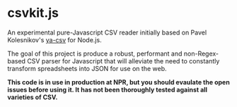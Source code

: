 csvkit.js
=========

An experimental pure-Javascript CSV reader initially based on Pavel Kolesnikov's [ya-csv](https://github.com/koles/ya-csv) for Node.js.

The goal of this project is produce a robust, performant and non-Regex-based CSV parser for Javascript that will alleviate the need to constantly transform spreadsheets into JSON for use on the web.

**This code is in use in production at NPR, but you should evaulate the open issues before using it. It has not been thoroughly tested against all varieties of CSV.**

